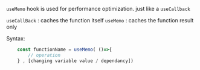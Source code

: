 `useMemo` hook is used for performance optimization. just like a `useCallback`

`useCallBack` : caches the function itself
`useMemo` : caches the function result only


Syntax:

```javascript
    const functionName = useMemo( ()=>{
        // operation
    } , [changing variable value / dependancy])
```
